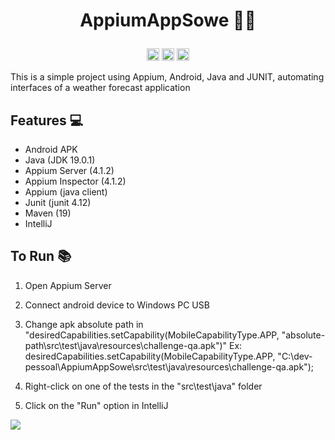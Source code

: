 <h1><p align="center">AppiumAppSowe 🌱🧩</p></h1>
<p align="center"><code><img height="20" src="https://www.svgrepo.com/show/353413/appium.svg"></code>
<code><img height="20" src="https://cdn.jsdelivr.net/gh/devicons/devicon/icons/java/java-original.svg"></code>
<code><img height="20" src="https://cdn.jsdelivr.net/gh/devicons/devicon/icons/android/android-original.svg"></code>
</p>

This is a simple project using Appium, Android, Java and JUNIT, automating interfaces of a weather forecast application

## Features 💻

-   Android APK
-   Java (JDK 19.0.1)
-   Appium Server (4.1.2)
-   Appium Inspector (4.1.2)
-   Appium (java client)
-   Junit (junit 4.12)
-   Maven (19)
-   IntelliJ

## To Run 📚

1. Open Appium Server

2. Connect android device to Windows PC USB

3. Change apk absolute path in "desiredCapabilities.setCapability(MobileCapabilityType.APP, "absolute-path\\src\\test\\java\\resources\\challenge-qa.apk")"
Ex: desiredCapabilities.setCapability(MobileCapabilityType.APP, "C:\\dev-pessoal\\AppiumAppSowe\\src\\test\\java\\resources\\challenge-qa.apk");

4. Right-click on one of the tests in the "src\test\java" folder

5. Click on the "Run" option in IntelliJ


<kbd> <img src="https://user-images.githubusercontent.com/50798883/197306866-bb1e7d1a-5b8f-4605-8d68-b4b1f8c7948a.gif" /> </kbd>
